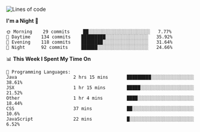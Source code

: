 <!--START_SECTION:waka-->
![Lines of code](https://img.shields.io/badge/From%20Hello%20World%20I%27ve%20Written-142773%20lines%20of%20code-blue)

**I'm a Night 🦉** 

```text
🌞 Morning    29 commits     ██░░░░░░░░░░░░░░░░░░░░░░░   7.77% 
🌆 Daytime    134 commits    █████████░░░░░░░░░░░░░░░░   35.92% 
🌃 Evening    118 commits    ████████░░░░░░░░░░░░░░░░░   31.64% 
🌙 Night      92 commits     ██████░░░░░░░░░░░░░░░░░░░   24.66%

```


📊 **This Week I Spent My Time On** 

```text
💬 Programming Languages: 
Java                     2 hrs 15 mins       █████████░░░░░░░░░░░░░░░░   38.61% 
JSX                      1 hr 15 mins        █████░░░░░░░░░░░░░░░░░░░░   21.52% 
Other                    1 hr 4 mins         ████░░░░░░░░░░░░░░░░░░░░░   18.44% 
CSS                      37 mins             ██░░░░░░░░░░░░░░░░░░░░░░░   10.6% 
JavaScript               22 mins             █░░░░░░░░░░░░░░░░░░░░░░░░   6.52%

```


<!--END_SECTION:waka-->
